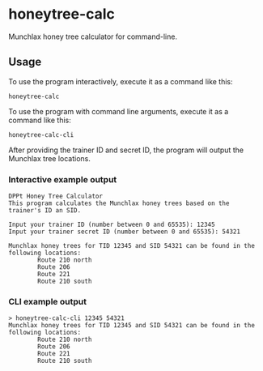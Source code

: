 # honeytree-calc
Munchlax honey tree calculator for command-line.

## Usage

To use the program interactively, execute it as a command like this:
```
honeytree-calc
```

To use the program with command line arguments, execute it as a command like this:
```
honeytree-calc-cli
```

After providing the trainer ID and secret ID, the program will output the Munchlax tree locations.

### Interactive example output

```
DPPt Honey Tree Calculator
This program calculates the Munchlax honey trees based on the trainer's ID an SID.

Input your trainer ID (number between 0 and 65535): 12345
Input your trainer secret ID (number between 0 and 65535): 54321

Munchlax honey trees for TID 12345 and SID 54321 can be found in the following locations:
        Route 210 north
        Route 206
        Route 221
        Route 210 south
```

### CLI example output

```
> honeytree-calc-cli 12345 54321
Munchlax honey trees for TID 12345 and SID 54321 can be found in the following locations:
        Route 210 north
        Route 206
        Route 221
        Route 210 south
```
